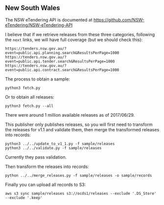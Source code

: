 ## New South Wales

The NSW eTendering API is documented at https://github.com/NSW-eTendering/NSW-eTendering-API

I believe that if we retrieve releases from these three categories, following the `next` links, we will have full coverage (but we should check this):

    https://tenders.nsw.gov.au/?event=public.api.planning.search&ResultsPerPage=1000
    https://tenders.nsw.gov.au/?event=public.api.tender.search&ResultsPerPage=1000
    https://tenders.nsw.gov.au/?event=public.api.contract.search&ResultsPerPage=1000

The process to obtain a sample:

    python3 fetch.py

Or to obtain all releases:

    python3 fetch.py --all

There were around 1 million available releases as of 2017/06/29.

This publisher only publishes releases, so you will first need to transform the releases for v1.1 and validate them, then merge the transformed releases into records:

    python3 ../../update_to_v1_1.py -f sample/releases
    python3 ../../validate.py -f sample/releases

Currently they pass validation.

Then transform the releases into records:

    python ../../merge_releases.py -f sample/releases -o sample/records

Finally you can upload all records to S3:

    aws s3 sync sample/releases s3://ocds1/releases --exclude '.DS_Store' --exclude '.keep'
